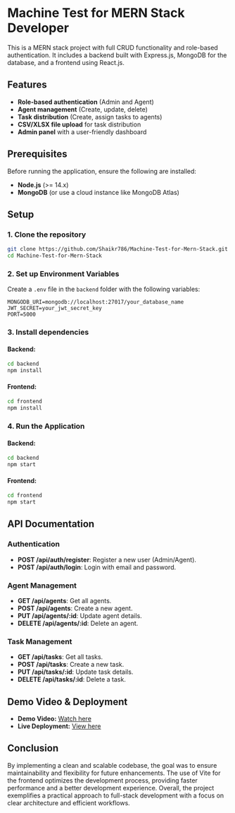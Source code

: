 # Machine Test for MERN Stack Developer

This is a MERN stack project with full CRUD functionality and role-based authentication. It includes a backend built with Express.js, MongoDB for the database, and a frontend using React.js.

## Features
- **Role-based authentication** (Admin and Agent)
- **Agent management** (Create, update, delete)
- **Task distribution** (Create, assign tasks to agents)
- **CSV/XLSX file upload** for task distribution
- **Admin panel** with a user-friendly dashboard

## Prerequisites

Before running the application, ensure the following are installed:
- **Node.js** (>= 14.x)
- **MongoDB** (or use a cloud instance like MongoDB Atlas)

## Setup

### 1. Clone the repository
```bash
git clone https://github.com/Shaikr786/Machine-Test-for-Mern-Stack.git
cd Machine-Test-for-Mern-Stack
```

### 2. Set up Environment Variables

Create a `.env` file in the `backend` folder with the following variables:
```env
MONGODB_URI=mongodb://localhost:27017/your_database_name
JWT_SECRET=your_jwt_secret_key
PORT=5000
```

### 3. Install dependencies

#### Backend:
```bash
cd backend
npm install
```

#### Frontend:
```bash
cd frontend
npm install
```

### 4. Run the Application

#### Backend:
```bash
cd backend
npm start
```

#### Frontend:
```bash
cd frontend
npm start
```

## API Documentation

### Authentication
- **POST /api/auth/register**: Register a new user (Admin/Agent).
- **POST /api/auth/login**: Login with email and password.

### Agent Management
- **GET /api/agents**: Get all agents.
- **POST /api/agents**: Create a new agent.
- **PUT /api/agents/:id**: Update agent details.
- **DELETE /api/agents/:id**: Delete an agent.

### Task Management
- **GET /api/tasks**: Get all tasks.
- **POST /api/tasks**: Create a new task.
- **PUT /api/tasks/:id**: Update task details.
- **DELETE /api/tasks/:id**: Delete a task.

## Demo Video & Deployment

- **Demo Video:** [Watch here](https://youtu.be/MujxtF0s--M)
- **Live Deployment:** [View here](https://machine-test-for-mern-stack.vercel.app/)

## Conclusion

By implementing a clean and scalable codebase, the goal was to ensure maintainability and flexibility for future enhancements. The use of Vite for the frontend optimizes the development process, providing faster performance and a better development experience. Overall, the project exemplifies a practical approach to full-stack development with a focus on clear architecture and efficient workflows.


